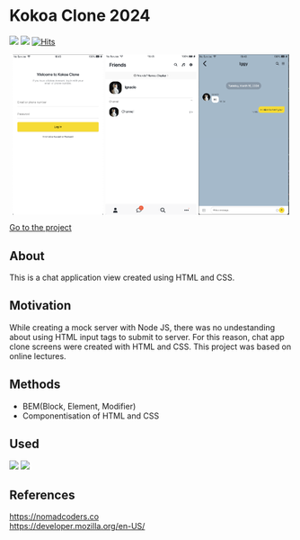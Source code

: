 # Kokoa Clone 2024
<img src="https://img.shields.io/badge/since-Mar.2024-basic"></a>
<img src="https://img.shields.io/badge/author-Ignacio Jaeseon Seo-basic"></a>
[![Hits](https://hits.seeyoufarm.com/api/count/incr/badge.svg?url=https%3A%2F%2Fgithub.com%2FIgnacioSEO%2Fkokoa-clone-2024&count_bg=%2328D9DB&title_bg=%23555555&icon=&icon_color=%23E7E7E7&title=hits&edge_flat=false)](https://hits.seeyoufarm.com)
<p align="center">
 <img src = "img/loginViewImg.jpg" align="center" width = "32%">
 <img src = "img/friendsViewImg.jpg" align="center" width = "32%">
 <img src = "img/chatViewImg.jpg" align="center" width = "32%">
</p>

[Go to the project](https://ignacioseo.github.io/kokoa-clone-2024/)

## About
This is a chat application view created using HTML and CSS.

## Motivation
While creating a mock server with Node JS, there was no undestanding about using HTML input tags to submit to server. For this reason, chat app clone screens were created with HTML and CSS. This project was based on online lectures.

## Methods
  * BEM(Block, Element, Modifier)
  * Componentisation of HTML and CSS

## Used
<img src="https://img.shields.io/badge/Html-E34F26?style=flat&logo=html5&logoColor=white">
<img src="https://img.shields.io/badge/CSS-1572B6?style=flat&logo=css3&logoColor=white">

## References
https://nomadcoders.co  
https://developer.mozilla.org/en-US/